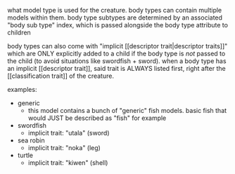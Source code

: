 what model type is used for the creature. body types can contain multiple models within them. body type subtypes are determined by an associated "body sub type" index, which is passed alongside the body type attribute to children

body types can also come with "implicit [[descriptor trait|descriptor traits]]" which are ONLY explicitly added to a child if the body type is *not* passed to the child (to avoid situations like swordfish + sword). when a body type has an implicit [[descriptor trait]], said trait is ALWAYS listed first, right after the [[classification trait]] of the creature.

examples:
- generic
	- this model contains a bunch of "generic" fish models. basic fish that would JUST be described as "fish" for example
- swordfish
	- implicit trait: "utala" (sword)
- sea robin
	- implicit trait: "noka" (leg)
- turtle
	- implicit trait: "kiwen" (shell)
